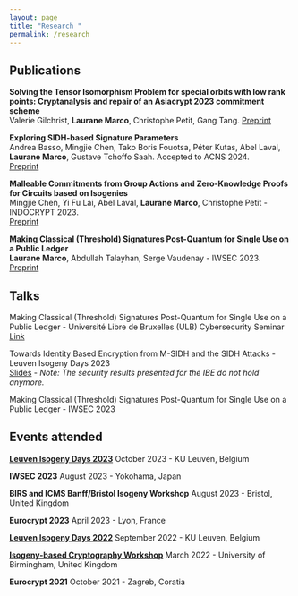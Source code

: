 ```yaml
---
layout: page
title: "Research "
permalink: /research
---
```

## Publications

**Solving the Tensor Isomorphism Problem for special orbits with low rank points: Cryptanalysis and repair of an Asiacrypt 2023 commitment scheme** <br>
Valerie Gilchrist, **Laurane Marco**, Christophe Petit, Gang Tang. 
[Preprint](https://eprint.iacr.org/2024/337.pdf)

**Exploring SIDH-based Signature Parameters** <br>
Andrea Basso, Mingjie Chen, Tako Boris Fouotsa, Péter Kutas, Abel Laval, **Laurane Marco**, Gustave Tchoffo Saah. Accepted to ACNS 2024.<br>
[Preprint](https://eprint.iacr.org/2023/1906.pdf)

**Malleable Commitments from Group Actions and Zero-Knowledge Proofs for Circuits based on Isogenies**<br>
Mingjie Chen, Yi Fu Lai, Abel Laval, **Laurane Marco**, Christophe Petit - INDOCRYPT 2023. <br>
 [Preprint](https://eprint.iacr.org/2023/1710.pdf)

**Making Classical (Threshold) Signatures Post-Quantum for Single Use on a Public Ledger** <br>
 **Laurane Marco**, Abdullah Talayhan, Serge Vaudenay - IWSEC 2023. <br>
 [Preprint](https://eprint.iacr.org/2023/420.pdf)

## Talks 
Making Classical (Threshold) Signatures Post-Quantum for Single Use on a Public Ledger - Université Libre de Bruxelles (ULB) Cybersecurity Seminar [Link](https://cybersecurity.ulb.ac.be/2023/10/18/making-classical-threshold-signatures-post-quantum-for-single-use-on-a-public-ledger/)

Towards Identity Based Encryption from M-SIDH and the SIDH Attacks - Leuven Isogeny Days 2023 <br>
[Slides](https://www.esat.kuleuven.be/cosic/projects/isocrypt/wp-content/uploads/sites/4/2023/10/lid4-marco.pdf) - *Note: The security results presented for the IBE do not hold anymore.*

Making Classical (Threshold) Signatures Post-Quantum for Single Use on a Public Ledger - IWSEC 2023

## Events attended
**[Leuven Isogeny Days 2023](https://www.esat.kuleuven.be/cosic/projects/isocrypt/lid4/)**
October 2023 - KU Leuven, Belgium

**IWSEC 2023**
August 2023 - Yokohama, Japan 

**BIRS and ICMS Banff/Bristol Isogeny Workshop**
August 2023 - Bristol, United Kingdom 

**Eurocrypt 2023**
April 2023 - Lyon, France

**[Leuven Isogeny Days 2022](https://www.esat.kuleuven.be/cosic/projects/isocrypt/lid3/)**
September 2022 - KU Leuven, Belgium

**[Isogeny-based Cryptography Workshop](https://sites.google.com/view/isogeny-workshop-2022/)** 
March 2022 - University of Birmingham, United Kingdom 

**Eurocrypt 2021** 
October 2021 - Zagreb, Coratia
